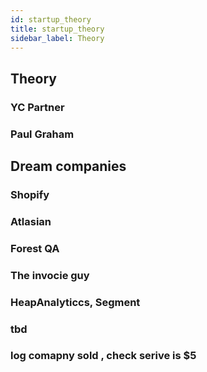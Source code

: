 ```yaml
---
id: startup_theory
title: startup_theory
sidebar_label: Theory
---
```


## Theory

### YC Partner

### Paul Graham


## Dream companies
### Shopify

### Atlasian

### Forest QA

### The invocie guy

### HeapAnalyticcs, Segment

### tbd

### log comapny sold , check serive is $5


